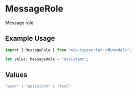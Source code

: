# MessageRole

Message role

## Example Usage

```typescript
import { MessageRole } from "mix-typescript-sdk/models";

let value: MessageRole = "assistant";
```

## Values

```typescript
"user" | "assistant" | "tool"
```